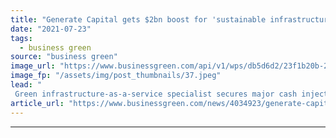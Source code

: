 ```yaml
---
title: "Generate Capital gets $2bn boost for 'sustainable infrastructure' projects"
date: "2021-07-23"
tags: 
  - business green
source: "business green"
image_url: "https://www.businessgreen.com/api/v1/wps/db5d6d2/23f1b20b-2376-4b3a-93bb-5573abc72dd5/1/Factory-GD2-01-HR-012816-185x114.jpeg"
image_fp: "/assets/img/post_thumbnails/37.jpeg"
lead: "
 Green infrastructure-as-a-service specialist secures major cash injection ..."
article_url: "https://www.businessgreen.com/news/4034923/generate-capital-usd2bn-boost-sustainable-infrastructure-projects"
---
```


---
